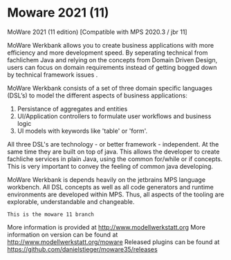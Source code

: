 #  Moware 2021 (11) 
MoWare 2021 (11 edition)
[Compatible with MPS 2020.3 / jbr 11] 

MoWare Werkbank allows you to create business applications with more efficiency and 
more development speed. By seperating technical from fachlichem Java and relying on
the concepts from Domain Driven Design, users can focus on domain requirements instead 
of getting bogged down by technical framework issues .

MoWare Werkbank consists of a set of three domain specific languages (DSL’s) 
to model the different aspects of business applications:
1. Persistance of aggregates and entities
2. UI/Application controllers to formulate user workflows and business logic
3. UI models with keywords like 'table' or 'form'. 

All three DSL's are technology - or better framework - independent. At the same time they are built on 
top of java. This allows the developer to create fachliche services in plain Java, using the common
for/while or if concepts. This is very important to convey the feeling of common java developing. 

MoWare Werkbank is depends heavily on the jetbrains MPS language workbench. All DSL concepts as well as all 
code generators and runtime environments are developed within MPS. Thus, all aspects of the tooling are 
explorable, understandable and changeable. 

```
This is the moware 11 branch

```

More information is provided at http://www.modellwerkstatt.org
More information on version can be found at http://www.modellwerkstatt.org/moware
Released plugins can be found at https://github.com/danielstieger/moware35/releases
